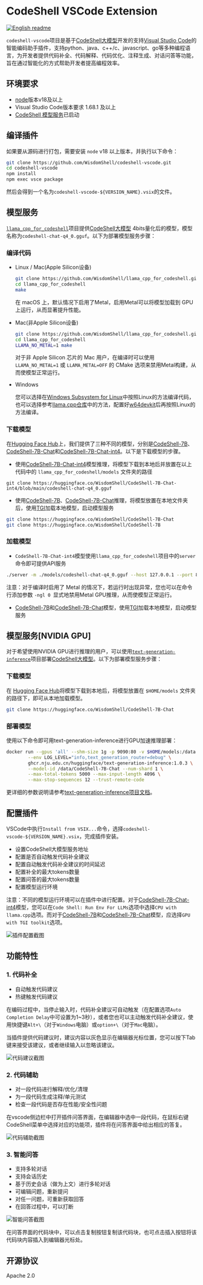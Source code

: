 # CodeShell VSCode Extension

[![English readme](https://img.shields.io/badge/README-English-blue)](README_EN.md)

`codeshell-vscode`项目是基于[CodeShell大模型](https://github.com/WisdomShell/codeshell)开发的支持[Visual Studio Code](https://code.visualstudio.com/Download)的智能编码助手插件，支持python、java、c++/c、javascript、go等多种编程语言，为开发者提供代码补全、代码解释、代码优化、注释生成、对话问答等功能，旨在通过智能化的方式帮助开发者提高编程效率。

## 环境要求

- [node](https://nodejs.org/en)版本v18及以上
- Visual Studio Code版本要求 1.68.1 及以上
- [CodeShell 模型服务](https://github.com/WisdomShell/llama_cpp_for_codeshell)已启动

## 编译插件

如果要从源码进行打包，需要安装 `node` v18 以上版本，并执行以下命令：

```zsh
git clone https://github.com/WisdomShell/codeshell-vscode.git
cd codeshell-vscode
npm install
npm exec vsce package
```

然后会得到一个名为`codeshell-vscode-${VERSION_NAME}.vsix`的文件。

## 模型服务

[`llama_cpp_for_codeshell`](https://github.com/WisdomShell/llama_cpp_for_codeshell)项目提供[CodeShell大模型](https://github.com/WisdomShell/codeshell) 4bits量化后的模型，模型名称为`codeshell-chat-q4_0.gguf`。以下为部署模型服务步骤：

### 编译代码

- Linux / Mac(Apple Silicon设备)

  ```bash
  git clone https://github.com/WisdomShell/llama_cpp_for_codeshell.git
  cd llama_cpp_for_codeshell
  make
  ```

  在 macOS 上，默认情况下启用了Metal，启用Metal可以将模型加载到 GPU 上运行，从而显著提升性能。

- Mac(非Apple Silicon设备)

  ```bash
  git clone https://github.com/WisdomShell/llama_cpp_for_codeshell.git
  cd llama_cpp_for_codeshell
  LLAMA_NO_METAL=1 make
  ```

  对于非 Apple Silicon 芯片的 Mac 用户，在编译时可以使用 `LLAMA_NO_METAL=1` 或 `LLAMA_METAL=OFF` 的 CMake 选项来禁用Metal构建，从而使模型正常运行。

- Windows

  您可以选择在[Windows Subsystem for Linux](https://learn.microsoft.com/en-us/windows/wsl/about)中按照Linux的方法编译代码，也可以选择参考[llama.cpp仓库](https://github.com/ggerganov/llama.cpp#build)中的方法，配置好[w64devkit](https://github.com/skeeto/w64devkit/releases)后再按照Linux的方法编译。

### 下载模型

在[Hugging Face Hub](https://huggingface.co/WisdomShell)上，我们提供了三种不同的模型，分别是[CodeShell-7B](https://huggingface.co/WisdomShell/CodeShell-7B)、[CodeShell-7B-Chat](https://huggingface.co/WisdomShell/CodeShell-7B-Chat)和[CodeShell-7B-Chat-int4](https://huggingface.co/WisdomShell/CodeShell-7B-Chat-int4)。以下是下载模型的步骤。

- 使用[CodeShell-7B-Chat-int4](https://huggingface.co/WisdomShell/CodeShell-7B-Chat-int4)模型推理，将模型下载到本地后并放置在以上代码中的 `llama_cpp_for_codeshell/models` 文件夹的路径

```
git clone https://huggingface.co/WisdomShell/CodeShell-7B-Chat-int4/blob/main/codeshell-chat-q4_0.gguf
```

- 使用[CodeShell-7B](https://huggingface.co/WisdomShell/CodeShell-7B)、[CodeShell-7B-Chat](https://huggingface.co/WisdomShell/CodeShell-7B-Chat)推理，将模型放置在本地文件夹后，使用[TGI](https://github.com/WisdomShell/text-generation-inference.git)加载本地模型，启动模型服务

```bash
git clone https://huggingface.co/WisdomShell/CodeShell-7B-Chat
git clone https://huggingface.co/WisdomShell/CodeShell-7B
```

### 加载模型

- `CodeShell-7B-Chat-int4`模型使用`llama_cpp_for_codeshell`项目中的`server`命令即可提供API服务

```bash
./server -m ./models/codeshell-chat-q4_0.gguf --host 127.0.0.1 --port 8080
```

注意：对于编译时启用了 Metal 的情况下，若运行时出现异常，您也可以在命令行添加参数 `-ngl 0 `显式地禁用Metal GPU推理，从而使模型正常运行。

- [CodeShell-7B](https://huggingface.co/WisdomShell/CodeShell-7B)和[CodeShell-7B-Chat](https://huggingface.co/WisdomShell/CodeShell-7B-Chat)模型，使用[TGI](https://github.com/WisdomShell/text-generation-inference.git)加载本地模型，启动模型服务

## 模型服务[NVIDIA GPU]

对于希望使用NVIDIA GPU进行推理的用户，可以使用[`text-generation-inference`](https://github.com/huggingface/text-generation-inference)项目部署[CodeShell大模型](https://github.com/WisdomShell/codeshell)。以下为部署模型服务步骤：

### 下载模型

在 [Hugging Face Hub](https://huggingface.co/WisdomShell/CodeShell-7B-Chat)将模型下载到本地后，将模型放置在 `$HOME/models` 文件夹的路径下，即可从本地加载模型。

```bash
git clone https://huggingface.co/WisdomShell/CodeShell-7B-Chat
```

### 部署模型

使用以下命令即可用text-generation-inference进行GPU加速推理部署：

```bash
docker run --gpus 'all' --shm-size 1g -p 9090:80 -v $HOME/models:/data \
        --env LOG_LEVEL="info,text_generation_router=debug" \
        ghcr.nju.edu.cn/huggingface/text-generation-inference:1.0.3 \
        --model-id /data/CodeShell-7B-Chat --num-shard 1 \
        --max-total-tokens 5000 --max-input-length 4096 \
        --max-stop-sequences 12 --trust-remote-code
```

更详细的参数说明请参考[text-generation-inference项目文档](https://github.com/huggingface/text-generation-inference)。

## 配置插件

VSCode中执行`Install from VSIX...`命令，选择`codeshell-vscode-${VERSION_NAME}.vsix`，完成插件安装。

- 设置CodeShell大模型服务地址
- 配置是否自动触发代码补全建议
- 配置自动触发代码补全建议的时间延迟
- 配置补全的最大tokens数量
- 配置问答的最大tokens数量
- 配置模型运行环境

注意：不同的模型运行环境可以在插件中进行配置。对于[CodeShell-7B-Chat-int4](https://huggingface.co/WisdomShell/CodeShell-7B-Chat-int4)模型，您可以在`Code Shell: Run Env For LLMs`选项中选择`CPU with llama.cpp`选项。而对于[CodeShell-7B](https://huggingface.co/WisdomShell/CodeShell-7B)和[CodeShell-7B-Chat](https://huggingface.co/WisdomShell/CodeShell-7B-Chat)模型，应选择`GPU with TGI toolkit`选项。

![插件配置截图](https://resource.zsmarter.cn/appdata/codeshell-vscode/screenshots/docs_settings_new.png)

## 功能特性

### 1. 代码补全

- 自动触发代码建议
- 热键触发代码建议

在编码过程中，当停止输入时，代码补全建议可自动触发（在配置选项`Auto Completion Delay`中可设置为1~3秒），或者您也可以主动触发代码补全建议，使用快捷键`Alt+\`（对于`Windows`电脑）或`option+\`（对于`Mac`电脑）。

当插件提供代码建议时，建议内容以灰色显示在编辑器光标位置，您可以按下Tab键来接受该建议，或者继续输入以忽略该建议。

![代码建议截图](https://resource.zsmarter.cn/appdata/codeshell-vscode/screenshots/docs_completion.png)

### 2. 代码辅助

- 对一段代码进行解释/优化/清理
- 为一段代码生成注释/单元测试
- 检查一段代码是否存在性能/安全性问题

在vscode侧边栏中打开插件问答界面，在编辑器中选中一段代码，在鼠标右键CodeShell菜单中选择对应的功能项，插件将在问答界面中给出相应的答复。

![代码辅助截图](https://resource.zsmarter.cn/appdata/codeshell-vscode/screenshots/docs_assistants.png)

### 3. 智能问答

- 支持多轮对话
- 支持会话历史
- 基于历史会话（做为上文）进行多轮对话
- 可编辑问题，重新提问
- 对任一问题，可重新获取回答
- 在回答过程中，可以打断

![智能问答截图](https://resource.zsmarter.cn/appdata/codeshell-vscode/screenshots/docs_chat.png)

在问答界面的代码块中，可以点击复制按钮复制该代码块，也可点击插入按钮将该代码块内容插入到编辑器光标处。

## 开源协议

Apache 2.0
